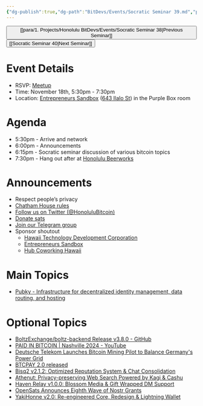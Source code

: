 ```yaml
---
{"dg-publish":true,"dg-path":"BitDevs/Events/Socratic Seminar 39.md","permalink":"/bit-devs/events/socratic-seminar-39/","title":"Socratic Seminar 39","tags":["bitdevs","bitcoin","resource","socratic-39"],"noteIcon":"3","created":"2024-11-05T15:43:39.899-10:00","updated":"2024-11-05T16:20:17.431-10:00"}
---
```




<button class="obsidian-button previous-seminar">[[para/1. Projects/Honolulu BitDevs/Events/Socratic Seminar 38\|Previous Seminar]]</button> <button class="obsidian-button next-seminar">[[Socratic Seminar 40\|Next Seminar]]</button>

# Event Details

- RSVP: [Meetup](https://www.meetup.com/honolulu-bitdevs/events/304408135/)
- Time: November 18th, 5:30pm - 7:30pm
- Location: [Entrepreneurs Sandbox](https://sandboxhawaii.org/) ([643 Ilalo St](https://goo.gl/maps/3Zj38htV13iUn4dcA)) in the Purple Box room

# Agenda

- 5:30pm - Arrive and network  
- 6:00pm - Announcements
- 6:15pm - Socratic seminar discussion of various bitcoin topics
- 7:30pm - Hang out after at [Honolulu Beerworks](https://www.honolulubeerworks.com/)

# Announcements

- Respect people’s privacy
- [Chatham House rules](https://www.chathamhouse.org/about-us/chatham-house-rule)
- [Follow us on Twitter (@HonoluluBitcoin)](https://twitter.com/HonoluluBitcoin)
- [Donate sats](https://checkout.opennode.com/p/5dea6b7a-d33c-4fda-b54c-98f092814c7d)
- [Join our Telegram group](https://t.me/+Ho8M3ZAFmC5mY2Mx)
- Sponsor shoutout
	- [Hawaii Technology Development Corporation](https://www.htdc.org/about/)
	- [Entrepreneurs Sandbox](https://sandboxhawaii.org/)
	- [Hub Coworking Hawaii](https://hubcoworkinghi.com/)

# Main Topics

- [Pubky - Infrastructure for decentralized identity management, data routing, and hosting](https://medium.com/pubky/pubky-the-next-web-3287b35408f1) 

# Optional Topics

- [BoltzExchange/boltz-backend Release v3.8.0 - GitHub](https://github.com/BoltzExchange/boltz-backend/releases/tag/v3.8.0) 
- [PAID IN BITCOIN | Nashville 2024 - YouTube](https://youtu.be/Rdd2SlBLRfU?feature=shared)
- [Deutsche Telekom Launches Bitcoin Mining Pilot to Balance Germany's Power Grid](https://www.nobsbitcoin.com/deutsche-telekom-launches-bitcoin-mining-pilot-to-balance-germanys-power-grid/)
- [BTCPAY 2.0 released](https://njump.me/nevent1qqswn7777tyj706e2zh7jg0puls67tydarugyr48yrjmaudhtw5jrdgpzemhxue69uhhyetvv9ujumn0wd68ytnzv9hxgq3q55m2k8ml8sqn8w4dhh689vdv0t2twa8dgvkpnzfggxf4wfughjsqnmrc7a) 
- [Bisq2 v2.1.2: Optimized Reputation System & Chat Consolidation](https://www.nobsbitcoin.com/bisq2-v2-1-2/)
- [Athenut: Privacy-preserving Web Search Powered by Kagi & Cashu](https://www.nobsbitcoin.com/athenut-privacy-preserving-web-search-powered-by-kagi-cashu/)
- [Haven Relay v1.0.0: Blossom Media & Gift Wrapped DM Support](https://www.nobsbitcoin.com/haven-relay-v1-0-0/) 
- [OpenSats Announces Eighth Wave of Nostr Grants](https://www.nobsbitcoin.com/opensats-announces-eight-wave-of-nostr-grants/)
- [YakiHonne v2.0: Re-engineered Core, Redesign & Lightning Wallet](https://www.nobsbitcoin.com/yakihonne-v2-0/)

